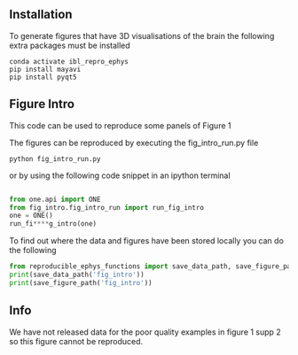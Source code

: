 ## Installation
To generate figures that have 3D visualisations of the brain the following extra packages must be installed 
```
conda activate ibl_repro_ephys
pip install mayavi
pip install pyqt5
```

## Figure Intro

This code can be used to reproduce some panels of Figure 1

The figures can be reproduced by executing the fig_intro_run.py file 
```
python fig_intro_run.py
```

or by using the following code snippet in an ipython terminal
```python

from one.api import ONE
from fig_intro.fig_intro_run import run_fig_intro
one = ONE()
run_fi****g_intro(one)

```

To find out where the data and figures have been stored locally you can do the following
```python
from reproducible_ephys_functions import save_data_path, save_figure_path
print(save_data_path('fig_intro'))
print(save_figure_path('fig_intro'))
```

## Info
We have not released data for the poor quality examples in figure 1 supp 2 so this figure cannot be reproduced.
